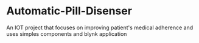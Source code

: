 # Automatic-Pill-Disenser
An IOT project that focuses on improving patient's medical adherence and uses simples components and blynk application
